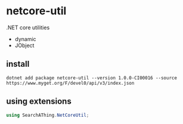 # netcore-util

.NET core utilities

- dynamic
- JObject

## install

```
dotnet add package netcore-util --version 1.0.0-CI00016 --source https://www.myget.org/F/devel0/api/v3/index.json
```

## using extensions

```csharp
using SearchAThing.NetCoreUtil;
```
